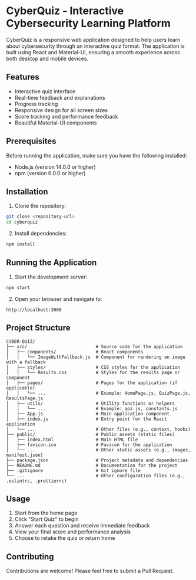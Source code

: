 # CyberQuiz - Interactive Cybersecurity Learning Platform

CyberQuiz is a responsive web application designed to help users learn about cybersecurity through an interactive quiz format. The application is built using React and Material-UI, ensuring a smooth experience across both desktop and mobile devices.

## Features

- Interactive quiz interface
- Real-time feedback and explanations
- Progress tracking
- Responsive design for all screen sizes
- Score tracking and performance feedback
- Beautiful Material-UI components

## Prerequisites

Before running the application, make sure you have the following installed:
- Node.js (version 14.0.0 or higher)
- npm (version 6.0.0 or higher)

## Installation

1. Clone the repository:
```bash
git clone <repository-url>
cd cyberquiz
```

2. Install dependencies:
```bash
npm install
```

## Running the Application

1. Start the development server:
```bash
npm start
```

2. Open your browser and navigate to:
```
http://localhost:3000
```

## Project Structure

```
CYBER-QUIZ/
├── src/                          # Source code for the application
│   ├── components/               # React components
│   │   └── ImageWithFallback.js  # Component for rendering an image with a fallback
│   ├── styles/                   # CSS styles for the application
│   │   └── Results.css           # Styles for the results page or component
│   ├── pages/                    # Pages for the application (if applicable)
│   │   └── ...                   # Example: HomePage.js, QuizPage.js, ResultsPage.js
│   ├── utils/                    # Utility functions or helpers
│   │   └── ...                   # Example: api.js, constants.js
│   ├── App.js                    # Main application component
│   ├── index.js                  # Entry point for the React application
│   └── ...                       # Other files (e.g., context, hooks)
├── public/                       # Public assets (static files)
│   ├── index.html                # Main HTML file
│   ├── favicon.ico               # Favicon for the application
│   └── ...                       # Other static assets (e.g., images, manifest.json)
├── package.json                  # Project metadata and dependencies
├── README.md                     # Documentation for the project
├── .gitignore                    # Git ignore file
└── ...                           # Other configuration files (e.g., .eslintrc, .prettierrc)
```

## Usage

1. Start from the home page
2. Click "Start Quiz" to begin
3. Answer each question and receive immediate feedback
4. View your final score and performance analysis
5. Choose to retake the quiz or return home

## Contributing

Contributions are welcome! Please feel free to submit a Pull Request.
